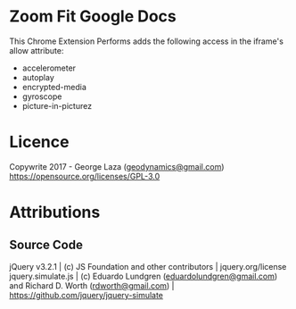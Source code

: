 
# Zoom Fit Google Docs

This Chrome Extension Performs adds the following access in the iframe's allow attribute:
 - accelerometer
 - autoplay
 - encrypted-media
 - gyroscope
 - picture-in-picturez

# Licence
Copywrite 2017 - George Laza (geodynamics@gmail.com)
https://opensource.org/licenses/GPL-3.0

# Attributions

## Source Code
jQuery v3.2.1 | (c) JS Foundation and other contributors | jquery.org/license
jquery.simulate.js | (c) Eduardo Lundgren (eduardolundgren@gmail.com) and Richard D. Worth (rdworth@gmail.com) | https://github.com/jquery/jquery-simulate
